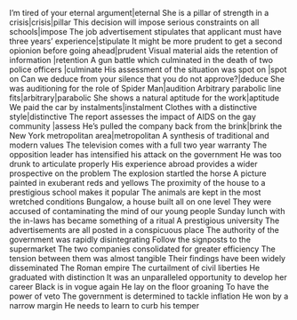 I’m tired of your eternal argument|eternal
She is a pillar of strength in a crisis|crisis|pillar
This decision will impose serious constraints on all schools|impose
The job advertisement stipulates that applicant must have three years’ experience|stipulate
It might be more prudent to get a second opionion before going ahead|prudent
Visual material aids the retention of information |retention
A gun battle which culminated in the death of two police officers |culminate
His assessment of the situation was spot on |spot on
Can we deduce from your silence that you do not approve?|deduce
She was auditioning for the role of Spider Man|audition
Arbitrary parabolic line fits|arbitrary|parabolic
She shows a natural aptitude for the work|aptitude
We paid the car by instalments|instalment
Clothes with a distinctive style|distinctive
The report assesses the impact of AIDS  on the gay community |assess
He’s pulled the company back from the brink|brink
the New York metropolitan area|metropolitan
A synthesis of traditional and modern values
The television comes with a full two year warranty
The opposition leader has intensified his attack on the government 
He was too drunk to articulate properly
His experience abroad provides a wider prospective on the problem
The explosion startled the horse
A picture painted in exuberant reds and yellows
The proximity of the house to a prestigious school makes it popular 
The animals are kept in the most wretched conditions
Bungalow, a house built all on one level
They were accused of contaminating the mind of our young people
Sunday lunch with the in-laws has became something of a ritual
A prestigious university
The advertisements are all posted in a conspicuous place
The authority of the government was rapidly disintegrating
Follow the signposts to the supermarket 
The two companies consolidated for greater efficiency
The tension between them was almost tangible
Their findings have been widely disseminated
The Roman empire
The curtailment of civil liberties
He graduated with distinction
It was an unparalleled opportunity to develop her career
Black is in vogue again
He lay on the floor groaning
To have the power of veto 
The government is determined to tackle inflation
He won by a narrow margin
He needs to learn to curb his temper
